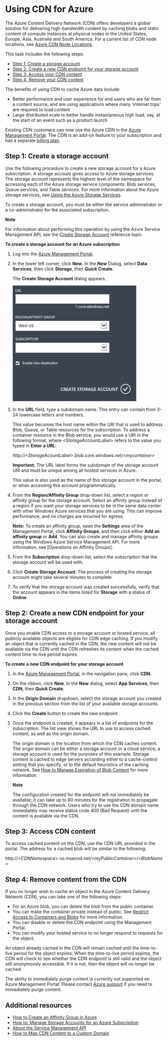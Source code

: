 # Using CDN for Azure

The Azure Content Delivery Network (CDN) offers developers a
global solution for delivering high-bandwidth content by caching blobs
and static content of compute instances at physical nodes in the United
States, Europe, Asia, Australia and South America. For a current list of
CDN node locations, see [Azure CDN Node Locations].

This task includes the following steps:

* [Step 1: Create a storage account](#Step1)
* [Step 2: Create a new CDN endpoint for your storage account](#Step2)
* [Step 3: Access your CDN content](#Step3)
* [Step 4: Remove your CDN content](#Step4)

The benefits of using CDN to cache Azure data include:

-   Better performance and user experience for end users who are far from a content source, and are using applications where many 'internet trips' are required to load content
-   Large distributed scale to better handle instantaneous high load, say, at the start of an event such as a product launch

Existing CDN customers can now use the Azure CDN in the [Azure Management Portal]. The CDN is an add-on feature to your subscription and has a separate [billing plan].

<a id="Step1"> </a>
<h2>Step 1: Create a storage account</h2>

Use the following procedure to create a new storage account for a
Azure subscription. A storage account gives access to 
Azure storage services. The storage account represents the highest level
of the namespace for accessing each of the Azure storage service
components: Blob services, Queue services, and Table services. For more
information about the Azure storage services, see [Using the
Azure Storage Services](http://msdn.microsoft.com/en-us/library/azure/gg433040.aspx).

To create a storage account, you must be either the service
administrator or a co-administrator for the associated subscription.

<div class="dev-callout">
<strong>Note</strong>
<p>For information about performing this operation by using the
Azure Service Management API, see the <a href="http://msdn.microsoft.com/en-us/library/windowsazure/hh264518.aspx">Create Storage Account</a> reference topic.</p>
</div>

**To create a storage account for an Azure subscription**

1.  Log into the [Azure Management Portal].
2.  In the lower left corner, click **New**. In the **New** Dialog, select **Data Services**, then click **Storage**, then **Quick Create**.

    The **Create Storage Account** dialog appears.

    ![Create Storage Account][create-new-storage-account]

4. In the **URL** field, type a subdomain name. This entry can contain from 3-24 lowercase letters and numbers.

    This value becomes the host name within the URI that is used to
    address Blob, Queue, or Table resources for the subscription. To
    address a container resource in the Blob service, you would use a
    URI in the following format, where *&lt;StorageAccountLabel&gt;* refers
    to the value you typed in **Enter a URL**:

    http://*&lt;StorageAcountLabel&gt;*.blob.core.windows.net/*&lt;mycontainer&gt;*

    **Important:** The URL label forms the subdomain of the storage
    account URI and must be unique among all hosted services in 
    Azure.

	This value is also used as the name of this storage account in the portal, or when accessing this account programmatically.

5.  From the **Region/Affinity Group** drop-down list, select a region or affinity group for the storage account. Select an affinity group instead of a region if you want your storage services to be in the same data center with other Windows Azure services that you are using. This can improve performance, and no charges are incurred for egress.  

    **Note:** To create an affinity group, open the **Settings** area of the Management Portal, click **Affinity Groups**, and then click either **Add an affinity group** or **Add**. You can also create and manage affinity groups using the Windows Azure Service Management API. For more information, see [Operations on Affinity Groups].

6. From the **Subscription** drop-down list, select the subscription that the storage account will be used with.
7.  Click **Create Storage Account**. The process of creating the storage account might take several minutes to complete.
8.  To verify that the storage account was created successfully, verify that the account appears in the items listed for **Storage** with a status of **Online**.

<a id="Step2"> </a>
<h2>Step 2: Create a new CDN endpoint for your storage account</h2>

Once you enable CDN access to a storage account or hosted service, all
publicly available objects are eligible for CDN edge caching. If you
modify an object that is currently cached in the CDN, the new content
will not be available via the CDN until the CDN refreshes its content
when the cached content time-to-live period expires.

**To create a new CDN endpoint for your storage account**

1. In the [Azure Management Portal], in the navigation pane, click **CDN**.

2. On the ribbon, click **New**. In the **New** dialog, select **App Services**, then **CDN**, then **Quick Create**.

3. In the **Origin Domain** dropdown, select the storage account you created in the previous section from the list of your available storage accounts. 

4. Click the **Create** button to create the new endpoint.

5. Once the endpoint is created, it appears in a list of endpoints for the subscription. The list view shows the URL to use to access cached content, as well as the origin domain. 

	The origin domain is the location from which the CDN caches
    content. The origin domain can be either a storage account or a cloud service; a storage account is used for the purposes of this example. Storage content is cached to edge servers according either to a cache-control setting that you specify, or to the default heuristics of the caching network. See [How to Manage Expiration of Blob Content](http://msdn.microsoft.com/en-us/library/gg680306.aspx) for more information. 


    <div class="dev-callout">
    <strong>Note</strong>
    <p>The configuration created for the endpoint will not
    immediately be available; it can take up to 60 minutes for the
    registration to propagate through the CDN network. Users who try to
    use the CDN domain name immediately may receive status code 400
    (Bad Request) until the content is available via the CDN.</p>
    </div>

<a id="Step3"> </a>
<h2>Step 3: Access CDN content</h2> 

To access cached content on the CDN, use the CDN URL provided in the portal. The address for a cached blob will be similar to the following:

http://<*CDNNamespace*\>.vo.msecnd.net/<*myPublicContainer*\>/<*BlobName*\>

<a id="Step4"> </a>
<h2>Step 4: Remove content from the CDN</h2>

If you no longer wish to cache an object in the Azure Content
Delivery Network (CDN), you can take one of the following steps:

-   For an Azure blob, you can delete the blob from the public
    container.
-   You can make the container private instead of public. See [Restrict Access to Containers and Blobs](http://msdn.microsoft.com/en-us/library/dd179354.aspx) for more information.
-   You can disable or delete the CDN endpoint using the Management
    Portal.
-   You can modify your hosted service to no longer respond to requests for the
    object.

An object already cached in the CDN will remain cached until the
time-to-live period for the object expires. When the time-to-live period
expires, the CDN will check to see whether the CDN endpoint is still
valid and the object still anonymously accessible. If it is not, then
the object will no longer be cached.

The ability to immediately purge content is currently not supported on Azure Management Portal. Please contact [Azure support](http://azure.microsoft.com/en-us/support/options/)  if you need to immediately purge content. 

## Additional resources

-   [How to Create an Affinity Group in Azure]
-   [How to: Manage Storage Accounts for an Azure Subscription]
-   [About the Service Management API]
-   [How to Map CDN Content to a Custom Domain]

  [Create Storage Account]: http://msdn.microsoft.com/en-us/library/windowsazure/hh264518.aspx
  [Azure CDN Node Locations]: http://msdn.microsoft.com/en-us/library/windowsazure/gg680302.aspx
  [Azure Management Portal]: https://manage.windowsazure.com/
  [billing plan]: /en-us/pricing/calculator/?scenario=full
  [How to Register a Custom Subdomain Name for Accessing Blobs in Azure]: http://msdn.microsoft.com/en-us/library/windowsazure/ee795179.aspx
  [How to Create an Affinity Group in Azure]: http://msdn.microsoft.com/library/azure/ee460798.aspx
  [Overview of the Azure CDN]: http://msdn.microsoft.com/en-us/library/windowsazure/ff919703.aspx
  [How to: Manage Storage Accounts for an Azure Subscription]: http://msdn.microsoft.com/en-us/library/windowsazure/hh531567.aspx
  [About the Service Management API]: http://msdn.microsoft.com/en-us/library/windowsazure/ee460807.aspx
  [How to Map CDN Content to a Custom Domain]: http://msdn.microsoft.com/en-us/library/windowsazure/gg680307.aspx


[create-new-storage-account]: ./media/cdn/CDN_CreateNewStorageAcct.png
[Previous Management Portal]: ../../Shared/Media/previous-portal.png

<!--HONumber=35_1-->

